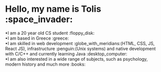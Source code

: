 <h1>Hello, my name is Tolis :space_invader:</h1>
•I am a 20 year old CS student :floppy_disk:<br>
•I am based in Greece :greece:<br>
•I am skilled in web development :globe_with_meridians:(HTML, CSS, JS, React JS), infrastructure :penguin:(Unix systems) and native development with C/C++ and currently learning Java :desktop_computer:<br>
•I am also interested in a wide range of subjects, such as psychology, modern history and much more :books:
